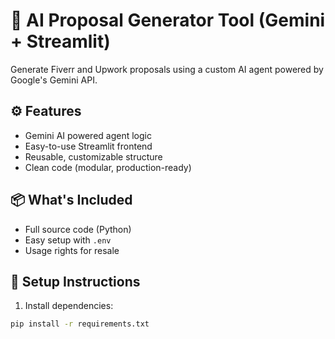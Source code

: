 # 💼 AI Proposal Generator Tool (Gemini + Streamlit)

Generate Fiverr and Upwork proposals using a custom AI agent powered by Google's Gemini API.

## ⚙️ Features
- Gemini AI powered agent logic
- Easy-to-use Streamlit frontend
- Reusable, customizable structure
- Clean code (modular, production-ready)

## 📦 What's Included
- Full source code (Python)
- Easy setup with `.env`
- Usage rights for resale

## 🔧 Setup Instructions

1. Install dependencies:
```bash
pip install -r requirements.txt
